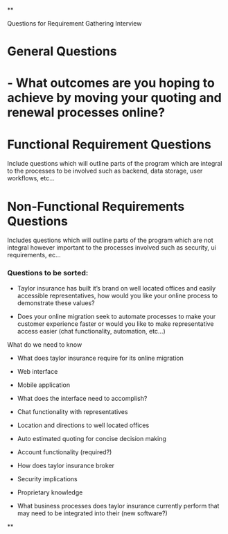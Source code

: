 **

Questions for Requirement Gathering Interview

# General Questions

# - What outcomes are you hoping to achieve by moving your quoting and renewal processes online?

# Functional Requirement Questions

Include questions which will outline parts of the program which are integral to the processes to be involved such as backend, data storage, user workflows, etc…

# Non-Functional Requirements Questions

Includes questions which will outline parts of the program which are not integral however important to the processes involved such as security, ui requirements, ec…

  
  

### Questions to be sorted:

- Taylor insurance has built it’s brand on well located offices and easily accessible representatives, how would you like your online process to demonstrate these values?
    
- Does your online migration seek to automate processes to make your customer experience faster or would you like to make representative access easier (chat functionality, automation, etc…)
    

  
  

What do we need to know

- What does taylor insurance require for its online migration
    

- Web interface
    
- Mobile application
    

- What does the interface need to accomplish?
    

- Chat functionality with representatives
    
- Location and directions to well located offices
    
- Auto estimated quoting for concise decision making
    
- Account functionality (required?)
    

- How does taylor insurance broker 
    

- Security implications
    
- Proprietary knowledge
    

- What business processes does taylor insurance currently perform that may need to be integrated into their (new software?)
    

**